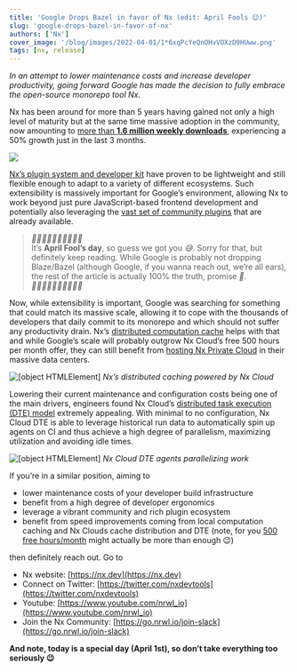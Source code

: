 ```yaml
---
title: 'Google Drops Bazel in favor of Nx (edit: April Fools 😉)'
slug: 'google-drops-bazel-in-favor-of-nx'
authors: ['Nx']
cover_image: '/blog/images/2022-04-01/1*6xqPcYeQnOHvVOXzD9HUww.png'
tags: [nx, release]
---
```


_In an attempt to lower maintenance costs and increase developer productivity, going forward Google has made the decision to fully embrace the open-source monorepo tool Nx._

Nx has been around for more than 5 years having gained not only a high level of maturity but at the same time massive adoption in the community, now amounting to [more than **1.6 million weekly downloads**](https://www.npmjs.com/package/@nrwl/tao), experiencing a 50% growth just in the last 3 months.

![](/blog/images/2022-04-01/1*bl-VAHTmPm-2u7sQz6Mj5w.avif)

[Nx’s plugin system and developer kit](https://nx.dev/using-nx/nx-devkit) have proven to be lightweight and still flexible enough to adapt to a variety of different ecosystems. Such extensibility is massively important for Google’s environment, allowing Nx to work beyond just pure JavaScript-based frontend development and potentially also leveraging the [vast set of community plugins](https://nx.dev/community) that are already available.

> _🤡🤡🤡🤡🤡🤡🤡🤡🤡🤡_  
> It’s **April Fool’s day**, so guess we got you _😅_. Sorry for that, but definitely keep reading. While Google is probably not dropping Blaze/Bazel (although Google, if you wanna reach out, we’re all ears), the rest of the article is actually 100% the truth, promise _🙂_.  
> _🤡🤡🤡🤡🤡🤡🤡🤡🤡🤡_

Now, while extensibility is important, Google was searching for something that could match its massive scale, allowing it to cope with the thousands of developers that daily commit to its monorepo and which should not suffer any productivity drain. Nx’s [distributed computation cache](https://nx.dev/using-nx/caching) helps with that and while Google’s scale will probably outgrow Nx Cloud’s free 500 hours per month offer, they can still benefit from [hosting Nx Private Cloud](https://nx.app/private-cloud) in their massive data centers.

![[object HTMLElement]](/blog/images/2022-04-01/0*odpETKdlY3ZejNd2.avif)
_Nx’s distributed caching powered by Nx Cloud_

Lowering their current maintenance and configuration costs being one of the main drivers, engineers found Nx Cloud’s [distributed task execution (DTE) model](https://nx.app/docs/distributed-execution) extremely appealing. With minimal to no configuration, Nx Cloud DTE is able to leverage historical run data to automatically spin up agents on CI and thus achieve a high degree of parallelism, maximizing utilization and avoiding idle times.

![[object HTMLElement]](/blog/images/2022-04-01/0*86wfD69z0YFiIFXN.avif)
_Nx Cloud DTE agents parallelizing work_

If you’re in a similar position, aiming to

- lower maintenance costs of your developer build infrastructure
- benefit from a high degree of developer ergonomics
- leverage a vibrant community and rich plugin ecosystem
- benefit from speed improvements coming from local computation caching and Nx Clouds cache distribution and DTE (note, for you [500 free hours/month](https://medium.com/more-time-saved-for-free-with-nx-cloud-d7079b95f7ca) might actually be more than enough 😉)

then definitely reach out. Go to

- Nx website: [https://nx.dev](https://nx.dev)
- Connect on Twitter: [https://twitter.com/nxdevtools](https://twitter.com/nxdevtools)
- Youtube: [https://www.youtube.com/nrwl_io](https://www.youtube.com/nrwl_io)
- Join the Nx Community: [https://go.nrwl.io/join-slack](https://go.nrwl.io/join-slack)

**And note, today is a special day (April 1st), so don’t take everything too seriously 😉**
